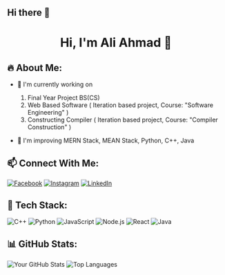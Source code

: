 ## Hi there 👋
<h1 align="center"> Hi, I'm Ali Ahmad 👋</h1>


## 🔥 About Me:
- 🔬 I'm currently working on
  
    1. Final Year Project BS(CS)
    2. Web Based Software (  Iteration based project, Course: "Software Engineering" )
    3. Constructing Compiler (  Iteration based project, Course: "Compiler Construction" )
    
      
- 🚀 I'm improving MERN Stack, MEAN Stack, Python, C++, Java   

## 📫 Connect With Me:
[![Facebook](https://img.shields.io/badge/Facebook-%231877F2.svg?&style=for-the-badge&logo=facebook&logoColor=white)](https://www.linkedin.com/in/ali-ahmad-ba99b5267/)
[![Instagram](https://img.shields.io/badge/Instagram-%23E4405F.svg?&style=for-the-badge&logo=instagram&logoColor=white)](https://www.instagram.com/aliahmad_8877/)
[![LinkedIn](https://img.shields.io/badge/LinkedIn-%230077B5.svg?&style=for-the-badge&logo=linkedin&logoColor=white)](https://www.linkedin.com/in/ali-ahmad-ba99b5267/)

## 🚀 Tech Stack:
![C++](https://img.shields.io/badge/C++-00599C?style=for-the-badge&logo=c%2B%2B&logoColor=white)
![Python](https://img.shields.io/badge/Python-3776AB?style=for-the-badge&logo=python&logoColor=white)
![JavaScript](https://img.shields.io/badge/JavaScript-F7DF1E?style=for-the-badge&logo=javascript&logoColor=black)
![Node.js](https://img.shields.io/badge/Node.js-43853D?style=for-the-badge&logo=node.js&logoColor=white)
![React](https://img.shields.io/badge/React-20232A?style=for-the-badge&logo=react&logoColor=61DAFB)
![Java](https://img.shields.io/badge/Java-20232A?style=for-the-badge&logo=Java&logoColor=Blue)

## 📊 GitHub Stats:
![Your GitHub Stats](https://github-readme-stats.vercel.app/api?username=YourGitHubUsername&show_icons=true&theme=tokyonight)
![Top Languages](https://github-readme-stats.vercel.app/api/top-langs/?username=YourGitHubUsername&layout=compact&theme=tokyonight)
